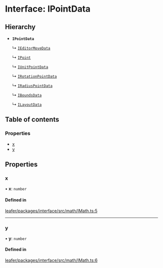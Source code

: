 # Interface: IPointData

## Hierarchy

- **`IPointData`**

  ↳ [`IEditorMoveData`](IEditorMoveData.md)

  ↳ [`IPoint`](IPoint.md)

  ↳ [`IUnitPointData`](IUnitPointData.md)

  ↳ [`IRotationPointData`](IRotationPointData.md)

  ↳ [`IRadiusPointData`](IRadiusPointData.md)

  ↳ [`IBoundsData`](IBoundsData.md)

  ↳ [`ILayoutData`](ILayoutData.md)

## Table of contents

### Properties

- [x](IPointData.md#x)
- [y](IPointData.md#y)

## Properties

### x

• **x**: `number`

#### Defined in

[leafer/packages/interface/src/math/IMath.ts:5](https://github.com/leaferjs/leafer/blob/fd13609/packages/interface/src/math/IMath.ts#L5)

___

### y

• **y**: `number`

#### Defined in

[leafer/packages/interface/src/math/IMath.ts:6](https://github.com/leaferjs/leafer/blob/fd13609/packages/interface/src/math/IMath.ts#L6)
